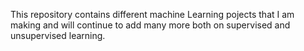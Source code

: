 This repository contains different machine Learning pojects that I am making and will continue to add many more both on supervised and unsupervised learning.
